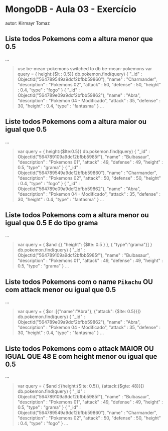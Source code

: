 # MongoDB - Aula 03 - Exercício
autor: Kirmayr Tomaz

## Liste todos Pokemons com a altura menor que 0.5

...
> use be-mean-pokemons
switched to db be-mean-pokemons
> var query = { height:{$lt : 0.5}}
> db.pokemon.find(query)
	{ 
		"_id" : ObjectId("564789549a9dcf2bfbb59860"),
	 	"name" : "Charmander",
	  	"description" : "Pokemons 02",
	   	"attack" : 50,
	    "defense" : 50,
	    "height" : 0.4,
	    "type" : "fogo"
	}
	{ 
		"_id" : ObjectId("564789e09a9dcf2bfbb59862"),
	 	"name" : "Abra",
	  	"description" : "Pokemon 04 - Modificado",
	   	"attack" : 35,
	    "defense" : 30,
	    "height" : 0.4,
	    "type" : "fantasma"
	}
...

## Liste todos Pokemons com a altura maior ou igual que 0.5

...
> var query = { height:{$lte:0.5}}
> db.pokemon.find(query)
	{ 
		"_id" : ObjectId("564789109a9dcf2bfbb5985f"),
	 	"name" : "Bulbasaur",
	  	"description" : "Pokemons 01",
	   	"attack" : 49,
	    "defense" : 49,
	    "height" : 0.5,
	    "type" : "grama"
	}
	{
	 	"_id" : ObjectId("564789549a9dcf2bfbb59860"),
	 	"name" : "Charmander",
	   	"description" : "Pokemons 02",
	    "attack" : 50, 
	    "defense" : 50,
	    "height" : 0.4,
	    "type" : "fogo"
	}
	{
	 	"_id" : ObjectId("564789e09a9dcf2bfbb59862"), 
	 	"name" : "Abra", 
	 	"description" : "Pokemon 04 - Modificado", 
	 	"attack" : 35,
	 	"defense" : 30, 
	  	"height" : 0.4,
	  	"type" : "fantasma"
	}
...

## Liste todos Pokemons com a altura menor ou igual que 0.5 E do tipo grama

...
> var query = { $and :[{ "height": {$lte: 0.5 }  }, { "type":"grama"}] }
> db.pokemon.find(query)
	{ 
		"_id" : ObjectId("564789109a9dcf2bfbb5985f"),
	    "name" : "Bulbasaur",
	    "description" : "Pokemons 01",
	    "attack" : 49,
	    "defense" : 49,
	    "height" : 0.5,
	    "type" : "grama"
	}
...

## Liste todos Pokemons com o name `Pikachu` OU com attack menor ou igual que 0.5

...
> var query = { $or :[{"name":"Abra"}, {"attack": {$lte: 0.5}}]}
> db.pokemon.find(query)
	{ 
		"_id" : ObjectId("564789e09a9dcf2bfbb59862"),
		"name" : "Abra",
		"description" : "Pokemon 04 - Modificado",
		"attack" : 35,
		"defense" : 30,
		"height" : 0.4,
		"type" : "fantasma"
	}
...

## Liste todos Pokemons com o attack MAIOR OU IGUAL QUE 48 E com  height menor ou igual que 0.5

...
> var query = { $and :[{height:{$lte: 0.5}}, {attack:{$gte: 48}}]}
> db.pokemon.find(query)
	{ 
		"_id" : ObjectId("564789109a9dcf2bfbb5985f"),
		"name" : "Bulbasaur",
	  	"description" : "Pokemons 01",
	   	"attack" : 49,
	    "defense" : 49,
	    "height" : 0.5,
	     "type" : "grama"
	}
	{ 
		"_id" : ObjectId("564789549a9dcf2bfbb59860"),
	 	"name" : "Charmander",
	  	"description" : "Pokemons 02",
	   	"attack" : 50,
	    "defense" : 50,
	    "height" : 0.4, 
	    "type" : "fogo" 
	}
...
